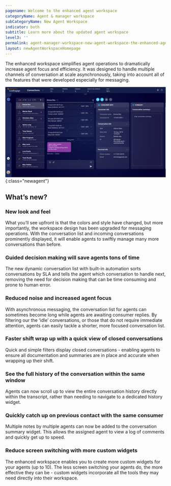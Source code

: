```yaml
---
pagename: Welcome to the enhanced agent workspace
categoryName: Agent & manager workspace
subCategoryName: New Agent Workspace
indicator: both
subtitle: Learn more about the updated agent workspace
level3: ''
permalink: agent-manager-workspace-new-agent-workspace-the-enhanced-agent-workspace.html
layout: newAgentWorkspaceHomepage
---
```


The enhanced workspace simplifies agent operations to dramatically increase agent focus and efficiency. It was designed to handle multiple channels of conversation at scale asynchronously, taking into account all of the features that were developed especially for messaging.


![alt text](/img/new-agent-workspace-5.jpg){:class="newagent"}

## What’s new?

### New look and feel

What you’ll see upfront is that the colors and style have changed, but more importantly, the workspace design has been upgraded for messaging operations. With the conversation list and incoming conversations prominently displayed, it will enable agents to swiftly manage many more conversations than before.

### Guided decision making will save agents tons of time

The new dynamic conversation list with built-in automation sorts conversations by SLA and tells the agent which conversation to handle next, removing the need for decision making that can be time consuming and prone to human error.

### Reduced noise and increased agent focus

With asynchronous messaging, the conversation list for agents can sometimes become long while agents are awaiting consumer replies. By filtering our the ‘idle’ conversations, or those that do not require immediate attention, agents can easily tackle a shorter, more focused conversation list.  

### Faster shift wrap up with a quick view of closed conversations

Quick and simple filters display closed conversations - enabling agents to ensure all documentation and summaries are in place and accurate when wrapping up their shift.

### See the full history of the conversation within the same window

Agents can now scroll up to view the entire conversation history directly within the transcript, rather than needing to navigate to a dedicated history widget.

### Quickly catch up on previous contact with the same consumer

Multiple notes by multiple agents can now be added to the conversation summary widget. This allows the assigned agent to view a log of comments and quickly get up to speed.

### Reduce screen switching with more custom widgets

The enhanced workspace enables you to create more custom widgets for your agents (up to 10). The less screen switching your agents do, the more effective they can be - custom widgets incorporate all the tools they may need directly into their workspace.

